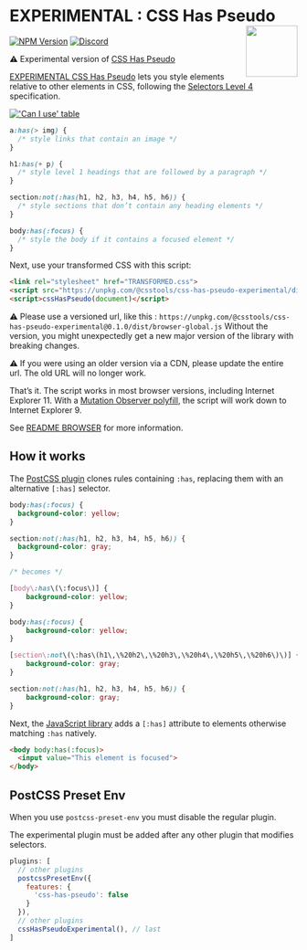 # EXPERIMENTAL : CSS Has Pseudo [<img src="http://jonathantneal.github.io/js-logo.svg" alt="" width="90" height="90" align="right">][EXPERIMENTAL CSS Has Pseudo]

[![NPM Version][npm-img]][npm-url]
[<img alt="Discord" src="https://shields.io/badge/Discord-5865F2?logo=discord&logoColor=white">][discord]

⚠️ Experimental version of [CSS Has Pseudo](https://github.com/csstools/postcss-plugins/tree/main/plugins/css-has-pseudo)

[EXPERIMENTAL CSS Has Pseudo] lets you style elements relative to other elements in CSS,
following the [Selectors Level 4] specification.

[!['Can I use' table](https://caniuse.bitsofco.de/image/css-has.png)](https://caniuse.com/#feat=css-has)

```css
a:has(> img) {
  /* style links that contain an image */
}

h1:has(+ p) {
  /* style level 1 headings that are followed by a paragraph */
}

section:not(:has(h1, h2, h3, h4, h5, h6)) {
  /* style sections that don’t contain any heading elements */
}

body:has(:focus) {
  /* style the body if it contains a focused element */
}
```

Next, use your transformed CSS with this script:

```html
<link rel="stylesheet" href="TRANSFORMED.css">
<script src="https://unpkg.com/@csstools/css-has-pseudo-experimental/dist/browser-global.js"></script>
<script>cssHasPseudo(document)</script>
```

⚠️ Please use a versioned url, like this : `https://unpkg.com/@csstools/css-has-pseudo-experimental@0.1.0/dist/browser-global.js`
Without the version, you might unexpectedly get a new major version of the library with breaking changes.

⚠️ If you were using an older version via a CDN, please update the entire url.
The old URL will no longer work.

That’s it. The script works in most browser versions, including
Internet Explorer 11. With a [Mutation Observer polyfill], the script will work
down to Internet Explorer 9.

See [README BROWSER](README-BROWSER.md) for more information.

## How it works

The [PostCSS plugin](README-POSTCSS.md) clones rules containing `:has`,
replacing them with an alternative `[:has]` selector.

```css
body:has(:focus) {
  background-color: yellow;
}

section:not(:has(h1, h2, h3, h4, h5, h6)) {
  background-color: gray;
}

/* becomes */

[body\:has\(\:focus\)] {
	background-color: yellow;
}

body:has(:focus) {
	background-color: yellow;
}

[section\:not\(\:has\(h1\,\%20h2\,\%20h3\,\%20h4\,\%20h5\,\%20h6\)\)] {
	background-color: gray;
}

section:not(:has(h1, h2, h3, h4, h5, h6)) {
	background-color: gray;
}
```

Next, the [JavaScript library](README-BROWSER.md) adds a `[:has]` attribute to
elements otherwise matching `:has` natively.

```html
<body body:has(:focus)>
  <input value="This element is focused">
</body>
```

## PostCSS Preset Env

When you use `postcss-preset-env` you must disable the regular plugin.

The experimental plugin must be added after any other plugin that modifies selectors.

```js
plugins: [
  // other plugins
  postcssPresetEnv({
    features: {
      'css-has-pseudo': false
    }
  }),
  // other plugins
  cssHasPseudoExperimental(), // last
]
```

[discord]: https://discord.gg/bUadyRwkJS
[npm-img]: https://img.shields.io/npm/v/@csstools/css-has-pseudo-experimental.svg
[npm-url]: https://www.npmjs.com/package/@csstools/css-has-pseudo-experimental

[EXPERIMENTAL CSS Has Pseudo]: https://github.com/csstools/postcss-plugins/tree/main/experimental/css-has-pseudo
[Mutation Observer polyfill]: https://github.com/webmodules/mutation-observer
[Selectors Level 4]: https://drafts.csswg.org/selectors-4/#has-pseudo

